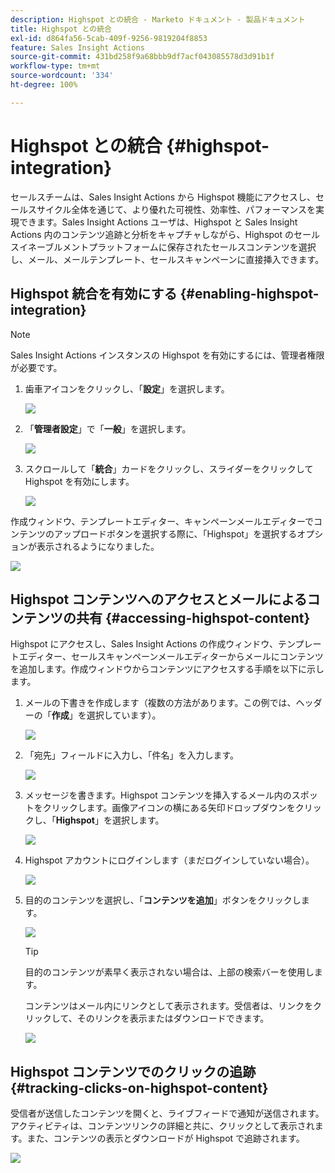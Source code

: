 ```yaml
---
description: Highspot との統合 - Marketo ドキュメント - 製品ドキュメント
title: Highspot との統合
exl-id: d864fa56-5cab-409f-9256-9819204f8853
feature: Sales Insight Actions
source-git-commit: 431bd258f9a68bbb9df7acf043085578d3d91b1f
workflow-type: tm+mt
source-wordcount: '334'
ht-degree: 100%

---
```


# Highspot との統合 {#highspot-integration}

セールスチームは、Sales Insight Actions から Highspot 機能にアクセスし、セールスサイクル全体を通じて、より優れた可視性、効率性、パフォーマンスを実現できます。Sales Insight Actions ユーザは、Highspot と Sales Insight Actions 内のコンテンツ追跡と分析をキャプチャしながら、Highspot のセールスイネーブルメントプラットフォームに保存されたセールスコンテンツを選択し、メール、メールテンプレート、セールスキャンペーンに直接挿入できます。

## Highspot 統合を有効にする {#enabling-highspot-integration}

>[!NOTE]
>
>Sales Insight Actions インスタンスの Highspot を有効にするには、管理者権限が必要です。

1. 歯車アイコンをクリックし、「**設定**」を選択します。

   ![](assets/highspot-integration-1.png)

1. 「**管理者設定**」で「**一般**」を選択します。

   ![](assets/highspot-integration-2.png)

1. スクロールして「**統合**」カードをクリックし、スライダーをクリックして Highspot を有効にします。

   ![](assets/highspot-integration-3.png)

作成ウィンドウ、テンプレートエディター、キャンペーンメールエディターでコンテンツのアップロードボタンを選択する際に、「Highspot」を選択するオプションが表示されるようになりました。

![](assets/highspot-integration-4.png)

## Highspot コンテンツへのアクセスとメールによるコンテンツの共有 {#accessing-highspot-content}

Highspot にアクセスし、Sales Insight Actions の作成ウィンドウ、テンプレートエディター、セールスキャンペーンメールエディターからメールにコンテンツを追加します。作成ウィンドウからコンテンツにアクセスする手順を以下に示します。

1. メールの下書きを作成します（複数の方法があります。この例では、ヘッダーの「**作成**」を選択しています）。

   ![](assets/highspot-integration-5.png)

1. 「宛先」フィールドに入力し、「件名」を入力します。

   ![](assets/highspot-integration-6.png)

1. メッセージを書きます。Highspot コンテンツを挿入するメール内のスポットをクリックします。画像アイコンの横にある矢印ドロップダウンをクリックし、「**Highspot**」を選択します。

   ![](assets/highspot-integration-7.png)

1. Highspot アカウントにログインします（まだログインしていない場合）。

   ![](assets/highspot-integration-8.png)

1. 目的のコンテンツを選択し、「**コンテンツを追加**」ボタンをクリックします。

   ![](assets/highspot-integration-9.png)

   >[!TIP]
   >
   >目的のコンテンツが素早く表示されない場合は、上部の検索バーを使用します。

   コンテンツはメール内にリンクとして表示されます。受信者は、リンクをクリックして、そのリンクを表示またはダウンロードできます。

   ![](assets/highspot-integration-10.png)

## Highspot コンテンツでのクリックの追跡 {#tracking-clicks-on-highspot-content}

受信者が送信したコンテンツを開くと、ライブフィードで通知が送信されます。アクティビティは、コンテンツリンクの詳細と共に、クリックとして表示されます。また、コンテンツの表示とダウンロードが Highspot で追跡されます。

![](assets/highspot-integration-11.png)
